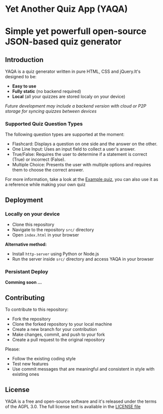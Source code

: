 # Yet Another Quiz App (YAQA)
# Simple yet powerfull open-source JSON-based quiz generator

## Introduction
YAQA is a quiz generator written in pure HTML, CSS and jQuery.It's designed to be:

- **Easy to use**
- **Fully static** (no backend required)
- **Local** (all your quizzes are stored localy on your device)

*Future development may include a backend version with cloud or P2P storage for syncing quizzes between devices*

### Supported Quiz Question Types
The following question types are supported at the moment:

- Flashcard: Displays a question on one side and the answer on the other.
- One Line Input: Uses an input field to collect a user's answer.
- True/False: Requires the user to determine if a statement is correct (True) or incorrect (False).
- Multiple Choice: Presents the user with multiple options and requires them to choose the correct answer.

For more information, take a look at the [Example quiz](example.json), you can also use it as a reference while making your own quiz

## Deployment

### Locally on your device

- Clone this repository
- Navigate to the repository `src/` directory
- Open `index.html` in your browser

**Alternative method:**
- Install `http-server` using Python or Node.js
- Run the server inside `src/` directory and access YAQA in your browser

### Persistant Deploy

**Comming soon ...**

## Contributing

To contribute to this repository:

- Fork the repository
- Clone the forked repository to your local machine
- Create a new branch for your contribution
- Make changes, commit, and push to your fork
- Create a pull request to the original repository

Please:
- Follow the existing coding style
- Test new features
- Use commit messages that are meaningful and consistent in style with existing ones

## License
YAQA is a free and open-source software and it's released under the terms of the AGPL 3.0.
The full license text is avaliable in the [LICENSE file](LICENSE)
